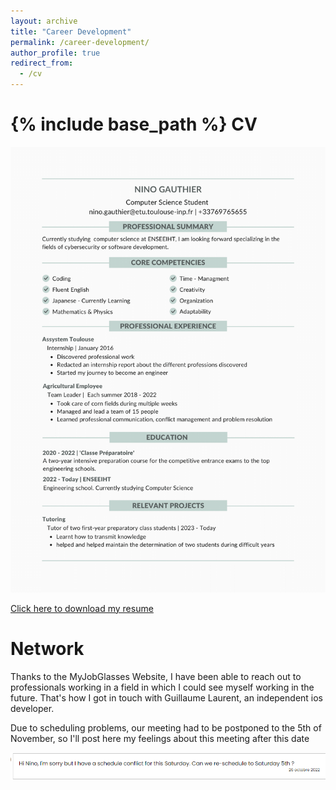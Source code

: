 ```yaml
---
layout: archive
title: "Career Development"
permalink: /career-development/
author_profile: true
redirect_from:
  - /cv
---
```


{% include base_path %}
CV
======
![CV](/files/CV-1.png)

<a href="/CV.pdf" download>Click here to download my resume</a>

Network
======

Thanks to the MyJobGlasses Website, I have been able to reach out to professionals working in a field in which I could see myself working in the future. That's how I got in touch with Guillaume Laurent, an independent ios developer.

Due to scheduling problems, our meeting had to be postponed to the 5th of November, so I'll post here my feelings about this meeting after this date

![MJG](/files/conflict.png)
